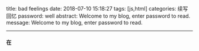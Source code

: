 title: bad feelings
date: 2018-07-10 15:18:27
tags: [js,html]
categories: 续写回忆
password: well
abstract: Welcome to my blog, enter password to read.
message: Welcome to my blog, enter password to read.

---

#### 在

